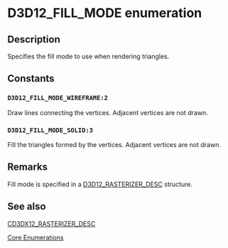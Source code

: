 # D3D12_FILL_MODE enumeration

## Description

Specifies the fill mode to use when rendering triangles.

## Constants

### `D3D12_FILL_MODE_WIREFRAME:2`

Draw lines connecting the vertices. Adjacent vertices are not drawn.

### `D3D12_FILL_MODE_SOLID:3`

Fill the triangles formed by the vertices. Adjacent vertices are not drawn.

## Remarks

Fill mode is specified in a [D3D12_RASTERIZER_DESC](https://learn.microsoft.com/windows/desktop/api/d3d12/ns-d3d12-d3d12_rasterizer_desc) structure.

## See also

[CD3DX12_RASTERIZER_DESC](https://learn.microsoft.com/windows/desktop/direct3d12/cd3dx12-rasterizer-desc)

[Core Enumerations](https://learn.microsoft.com/windows/desktop/direct3d12/direct3d-12-enumerations)